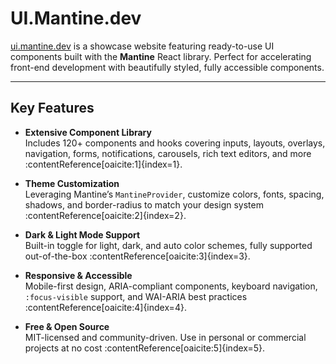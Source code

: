 # UI.Mantine.dev

[ui.mantine.dev](https://ui.mantine.dev/) is a showcase website featuring ready-to-use UI components built with the **Mantine** React library. Perfect for accelerating front-end development with beautifully styled, fully accessible components.

---

## Key Features

- **Extensive Component Library**  
  Includes 120+ components and hooks covering inputs, layouts, overlays, navigation, forms, notifications, carousels, rich text editors, and more :contentReference[oaicite:1]{index=1}.

- **Theme Customization**  
  Leveraging Mantine’s `MantineProvider`, customize colors, fonts, spacing, shadows, and border-radius to match your design system :contentReference[oaicite:2]{index=2}.

- **Dark & Light Mode Support**  
  Built-in toggle for light, dark, and auto color schemes, fully supported out-of-the-box :contentReference[oaicite:3]{index=3}.

- **Responsive & Accessible**  
  Mobile-first design, ARIA-compliant components, keyboard navigation, `:focus-visible` support, and WAI-ARIA best practices :contentReference[oaicite:4]{index=4}.

- **Free & Open Source**  
  MIT-licensed and community-driven. Use in personal or commercial projects at no cost :contentReference[oaicite:5]{index=5}.
